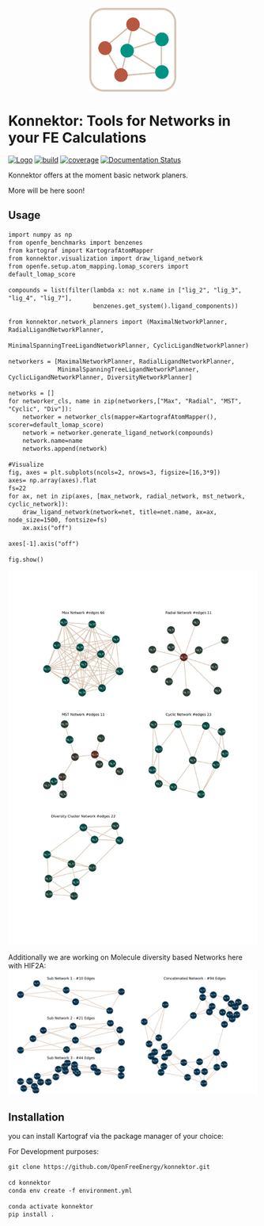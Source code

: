 
<p align="center">
    <img src=".img/konnektor_logo_style5.png" id="gh-dark-mode-only"  width=35%/>
    <!--<img src=".img/konnektor_logo_style4.png" id="gh-light-mode-only"  width=35%/>-->
</p>


Konnektor: Tools for Networks in your FE Calculations
====================================================================

[![Logo](https://img.shields.io/badge/OSMF-OpenFreeEnergy-%23002f4a)](https://openfree.energy/)
[![build](https://github.com/OpenFreeEnergy/konnektor/actions/workflows/ci.yaml/badge.svg)](https://github.com/OpenFreeEnergy/konnektor/actions/workflows/ci.yaml)
[![coverage](https://codecov.io/gh/OpenFreeEnergy/konnektor/branch/main/graph/badge.svg)](https://codecov.io/gh/OpenFreeEnergy/konnektor)
[![Documentation Status](https://readthedocs.org/projects/konnektor/badge/?version=latest)](https://konnektor.readthedocs.io/en/latest/?badge=latest)


Konnektor offers at the moment basic network planers. 

More will be here soon!

## Usage
```python3
import numpy as np
from openfe_benchmarks import benzenes
from kartograf import KartografAtomMapper
from konnektor.visualization import draw_ligand_network
from openfe.setup.atom_mapping.lomap_scorers import default_lomap_score

compounds = list(filter(lambda x: not x.name in ["lig_2", "lig_3", "lig_4", "lig_7"],
                        benzenes.get_system().ligand_components))

from konnektor.network_planners import (MaximalNetworkPlanner, RadialLigandNetworkPlanner,
                                        MinimalSpanningTreeLigandNetworkPlanner, CyclicLigandNetworkPlanner)

networkers = [MaximalNetworkPlanner, RadialLigandNetworkPlanner,
              MinimalSpanningTreeLigandNetworkPlanner, CyclicLigandNetworkPlanner, DiversityNetworkPlanner]

networks = []
for networker_cls, name in zip(networkers,["Max", "Radial", "MST", "Cyclic", "Div"]):
    networker = networker_cls(mapper=KartografAtomMapper(), scorer=default_lomap_score)
    network = networker.generate_ligand_network(compounds)
    network.name=name
    networks.append(network)

#Visualize
fig, axes = plt.subplots(ncols=2, nrows=3, figsize=[16,3*9])
axes= np.array(axes).flat
fs=22
for ax, net in zip(axes, [max_network, radial_network, mst_network, cyclic_network]):
    draw_ligand_network(network=net, title=net.name, ax=ax, node_size=1500, fontsize=fs)
    ax.axis("off")

axes[-1].axis("off")

fig.show()
```

![](.img/network_layouts.png)


Additionally we are working on Molecule diversity based Networks here with HIF2A:
![](.img/Divesity_network.png)

## Installation
you can install Kartograf via the package manager of your choice:

For Development purposes:
```shell
git clone https://github.com/OpenFreeEnergy/konnektor.git

cd konnektor
conda env create -f environment.yml

conda activate konnektor
pip install .
```
